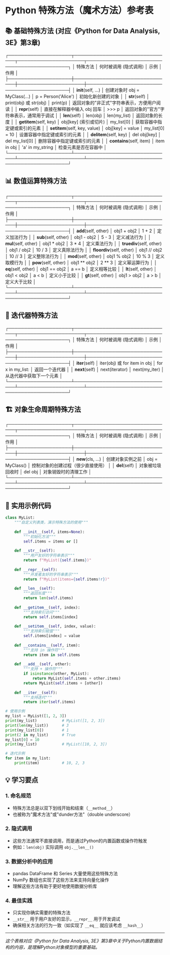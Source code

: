 # Python 特殊方法（魔术方法）参考表

## 📚 **基础特殊方法** (对应《Python for Data Analysis, 3E》第3章)

┌────────────────────┬───────────────────────────────┬─────────────────────┬────────────────────────────────────────────┐
│ 特殊方法            │ 何时被调用 (隐式调用)             │ 示例                │ 作用                                       │
├────────────────────┼───────────────────────────────┼─────────────────────┼────────────────────────────────────────────┤
│ __init__(self, ...)    │ 创建对象时 obj = MyClass(...)  │ p = Person('Alice') │ 初始化新创建的对象                         │
│ __str__(self)          │ print(obj) 或 str(obj)        │ print(p)            │ 返回对象的"非正式"字符串表示，方便用户阅读    │
│ __repr__(self)         │ 直接在解释器中输入 obj 回车      │ >>> p               │ 返回对象的"官方"字符串表示，通常用于调试      │
│ __len__(self)          │ len(obj)                      │ len(my_list)        │ 返回对象的长度                           │
│ __getitem__(self, key) │ obj[key] (索引或切片)          │ my_list[0]          │ 获取容器中指定键或索引的元素                │
│ __setitem__(self, key, value) │ obj[key] = value       │ my_list[0] = 10     │ 设置容器中指定键或索引的元素                │
│ __delitem__(self, key) │ del obj[key]                  │ del my_list[0]      │ 删除容器中指定键或索引的元素                │
│ __contains__(self, item) │ item in obj                 │ 'a' in my_string    │ 检查元素是否在容器中                       │
└────────────────────┴───────────────────────────────┴─────────────────────┴────────────────────────────────────────────┘

## 📊 **数值运算特殊方法**

┌────────────────────┬───────────────────────────────┬─────────────────────┬────────────────────────────────────────────┐
│ 特殊方法            │ 何时被调用 (隐式调用)             │ 示例                │ 作用                                       │
├────────────────────┼───────────────────────────────┼─────────────────────┼────────────────────────────────────────────┤
│ __add__(self, other)   │ obj1 + obj2                   │ 1 + 2               │ 定义加法行为                             │
│ __sub__(self, other)   │ obj1 - obj2                   │ 5 - 3               │ 定义减法行为                             │
│ __mul__(self, other)   │ obj1 * obj2                   │ 3 * 4               │ 定义乘法行为                             │
│ __truediv__(self, other) │ obj1 / obj2                 │ 10 / 3              │ 定义真除法行为                           │
│ __floordiv__(self, other) │ obj1 // obj2               │ 10 // 3             │ 定义整除法行为                           │
│ __mod__(self, other)   │ obj1 % obj2                   │ 10 % 3              │ 定义取模行为                             │
│ __pow__(self, other)   │ obj1 ** obj2                  │ 2 ** 3              │ 定义幂运算行为                           │
│ __eq__(self, other)    │ obj1 == obj2                  │ a == b              │ 定义相等比较                             │
│ __lt__(self, other)    │ obj1 < obj2                   │ a < b               │ 定义小于比较                             │
│ __gt__(self, other)    │ obj1 > obj2                   │ a > b               │ 定义大于比较                             │
└────────────────────┴───────────────────────────────┴─────────────────────┴────────────────────────────────────────────┘

## 🔄 **迭代器特殊方法**

┌────────────────────┬───────────────────────────────┬─────────────────────┬────────────────────────────────────────────┐
│ 特殊方法            │ 何时被调用 (隐式调用)             │ 示例                │ 作用                                       │
├────────────────────┼───────────────────────────────┼─────────────────────┼────────────────────────────────────────────┤
│ __iter__(self)         │ iter(obj) 或 for item in obj  │ for x in my_list:   │ 返回一个迭代器                            │
│ __next__(self)         │ next(iterator)                │ next(my_iter)       │ 从迭代器中获取下一个元素                   │
└────────────────────┴───────────────────────────────┴─────────────────────┴────────────────────────────────────────────┘

## 🏗️ **对象生命周期特殊方法**

┌────────────────────┬───────────────────────────────┬─────────────────────┬────────────────────────────────────────────┐
│ 特殊方法            │ 何时被调用 (隐式调用)             │ 示例                │ 作用                                       │
├────────────────────┼───────────────────────────────┼─────────────────────┼────────────────────────────────────────────┤
│ __new__(cls, ...)      │ 创建对象实例之前               │ obj = MyClass()     │ 控制对象的创建过程（很少直接使用）           │
│ __del__(self)          │ 对象被垃圾回收时               │ del obj             │ 对象销毁时的清理工作                       │
└────────────────────┴───────────────────────────────┴─────────────────────┴────────────────────────────────────────────┘

## 📝 **实用示例代码**

```python
class MyList:
    """自定义列表类，演示特殊方法的使用"""
    
    def __init__(self, items=None):
        """初始化方法"""
        self.items = items or []
    
    def __str__(self):
        """用户友好的字符串表示"""
        return f"MyList({self.items})"
    
    def __repr__(self):
        """开发者友好的字符串表示"""
        return f"MyList(items={self.items!r})"
    
    def __len__(self):
        """返回长度"""
        return len(self.items)
    
    def __getitem__(self, index):
        """支持索引访问"""
        return self.items[index]
    
    def __setitem__(self, index, value):
        """支持索引赋值"""
        self.items[index] = value
    
    def __contains__(self, item):
        """支持 in 操作符"""
        return item in self.items
    
    def __add__(self, other):
        """支持 + 操作符"""
        if isinstance(other, MyList):
            return MyList(self.items + other.items)
        return MyList(self.items + [other])
    
    def __iter__(self):
        """支持迭代"""
        return iter(self.items)

# 使用示例
my_list = MyList([1, 2, 3])
print(my_list)           # MyList([1, 2, 3])
print(len(my_list))      # 3
print(my_list[0])        # 1
print(2 in my_list)      # True
my_list[0] = 10
print(my_list)           # MyList([10, 2, 3])

# 迭代示例
for item in my_list:
    print(item)          # 10, 2, 3
```

## 💡 **学习要点**

### 1. **命名规范**
- 特殊方法总是以双下划线开始和结束（`__method__`）
- 也被称为"魔术方法"或"dunder方法"（double underscore）

### 2. **隐式调用**
- 这些方法通常不直接调用，而是通过Python的内置函数或操作符触发
- 例如：`len(obj)` 实际调用 `obj.__len__()`

### 3. **数据分析中的应用**
- pandas DataFrame 和 Series 大量使用这些特殊方法
- NumPy 数组也实现了这些方法来支持向量化操作
- 理解这些方法有助于更好地使用数据分析库

### 4. **最佳实践**
- 只实现你确实需要的特殊方法
- `__str__` 用于用户友好的显示，`__repr__` 用于开发调试
- 确保相关方法的行为一致（如实现了 `__eq__` 就应该考虑 `__hash__`）

---

*这个表格对应《Python for Data Analysis, 3E》第3章中关于Python内置数据结构的内容，是理解Python对象模型的重要基础。*